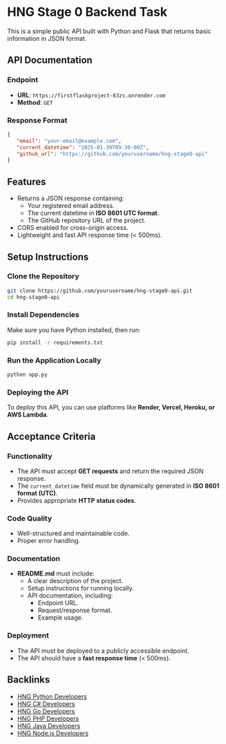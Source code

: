# HNG Stage 0 Backend Task

This is a simple public API built with Python and Flask that returns basic information in JSON format.

## API Documentation

### Endpoint
- **URL**: `https://firstflaskproject-63zs.onrender.com`
- **Method**: `GET`

### Response Format
```json
{
   "email": "your-email@example.com",
   "current_datetime": "2025-01-30T09:30:00Z",
   "github_url": "https://github.com/yourusername/hng-stage0-api"
}
```

## Features
- Returns a JSON response containing:
  - Your registered email address.
  - The current datetime in **ISO 8601 UTC format**.
  - The GitHub repository URL of the project.
- CORS enabled for cross-origin access.
- Lightweight and fast API response time (< 500ms).

## Setup Instructions

### Clone the Repository
```sh
git clone https://github.com/yourusername/hng-stage0-api.git
cd hng-stage0-api
```

### Install Dependencies
Make sure you have Python installed, then run:
```sh
pip install -r requirements.txt
```

### Run the Application Locally
```sh
python app.py
```

### Deploying the API
To deploy this API, you can use platforms like **Render, Vercel, Heroku, or AWS Lambda**.

## Acceptance Criteria

### Functionality
- The API must accept **GET requests** and return the required JSON response.
- The `current_datetime` field must be dynamically generated in **ISO 8601 format (UTC)**.
- Provides appropriate **HTTP status codes**.

### Code Quality
- Well-structured and maintainable code.
- Proper error handling.

### Documentation
- **README.md** must include:
  - A clear description of the project.
  - Setup instructions for running locally.
  - API documentation, including:
    - Endpoint URL.
    - Request/response format.
    - Example usage.

### Deployment
- The API must be deployed to a publicly accessible endpoint.
- The API should have a **fast response time** (< 500ms).

## Backlinks
- [HNG Python Developers](https://hng.tech/hire/python-developers)
- [HNG C# Developers](https://hng.tech/hire/csharp-developers)
- [HNG Go Developers](https://hng.tech/hire/golang-developers)
- [HNG PHP Developers](https://hng.tech/hire/php-developers)
- [HNG Java Developers](https://hng.tech/hire/java-developers)
- [HNG Node.js Developers](https://hng.tech/hire/nodejs-developers)

